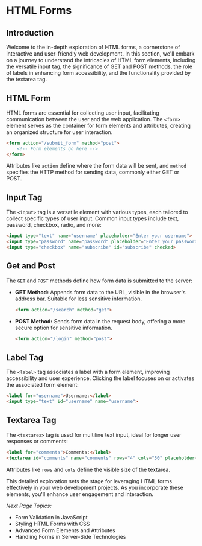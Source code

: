 # HTML Forms

## Introduction

Welcome to the in-depth exploration of HTML forms, a cornerstone of interactive and user-friendly web development. In this section, we'll embark on a journey to understand the intricacies of HTML form elements, including the versatile input tag, the significance of GET and POST methods, the role of labels in enhancing form accessibility, and the functionality provided by the textarea tag.

## HTML Form

HTML forms are essential for collecting user input, facilitating communication between the user and the web application. The `<form>` element serves as the container for form elements and attributes, creating an organized structure for user interaction.

```html
<form action="/submit_form" method="post">
    <!-- Form elements go here -->
</form>
```

Attributes like `action` define where the form data will be sent, and `method` specifies the HTTP method for sending data, commonly either GET or POST.

## Input Tag

The `<input>` tag is a versatile element with various types, each tailored to collect specific types of user input. Common input types include text, password, checkbox, radio, and more:

```html
<input type="text" name="username" placeholder="Enter your username">
<input type="password" name="password" placeholder="Enter your password">
<input type="checkbox" name="subscribe" id="subscribe" checked>
```

## Get and Post

The `GET` and `POST` methods define how form data is submitted to the server:

- **GET Method:** Appends form data to the URL, visible in the browser's address bar. Suitable for less sensitive information.

  ```html
  <form action="/search" method="get">
  ```

- **POST Method:** Sends form data in the request body, offering a more secure option for sensitive information.

  ```html
  <form action="/login" method="post">
  ```

## Label Tag

The `<label>` tag associates a label with a form element, improving accessibility and user experience. Clicking the label focuses on or activates the associated form element:

```html
<label for="username">Username:</label>
<input type="text" id="username" name="username">
```

## Textarea Tag

The `<textarea>` tag is used for multiline text input, ideal for longer user responses or comments:

```html
<label for="comments">Comments:</label>
<textarea id="comments" name="comments" rows="4" cols="50" placeholder="Enter your comments here..."></textarea>
```

Attributes like `rows` and `cols` define the visible size of the textarea.

This detailed exploration sets the stage for leveraging HTML forms effectively in your web development projects. As you incorporate these elements, you'll enhance user engagement and interaction.

*Next Page Topics:*
- Form Validation in JavaScript
- Styling HTML Forms with CSS
- Advanced Form Elements and Attributes
- Handling Forms in Server-Side Technologies